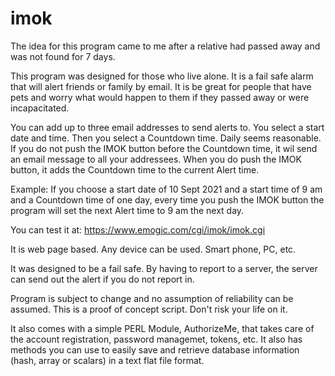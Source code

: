# imok

The idea for this program came to me after a relative had passed away and was not found for 7 days.

This program was designed for those who live alone.
It is a fail safe alarm that will alert friends or family by email.
It is be great for people that have pets and worry what would happen to them if they passed away or were incapacitated.

You can add up to three email addresses to send alerts to.
You select a start date and time. Then you select a Countdown time. Daily seems reasonable.
If you do not push the IMOK button before the Countdown time, it wil send an email message to all your addressees.
When you do push the IMOK button, it adds the Countdown time to the current Alert time.

Example: If you choose a start date of 10 Sept 2021 and a start time of 9 am and a Countdown time of one day, every time you push the IMOK button the program will set the next Alert time to 9 am the next day. 

You can test it at:
https://www.emogic.com/cgi/imok/imok.cgi

It is web page based. Any device can be used. Smart phone, PC, etc.

It was designed to be a fail safe. By having to report to a server, the server can send out the alert if you do not report in.

Program is subject to change and no assumption of reliability can be assumed.
This is a proof of concept script. Don't risk your life on it.

It also comes with a simple PERL Module, AuthorizeMe, that takes care of the account registration, password managemet, tokens, etc.
It also has methods you can use to easily save and retrieve database information (hash, array or scalars) in a text flat file format.
